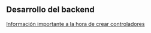 ## Desarrollo del backend

[Información importante a la hora de crear controladores](https://github.com/us-ferferga/PGPI-Grupo3.2/blob/master/backend/TraineerbookApp/views.py#L21-L57)
